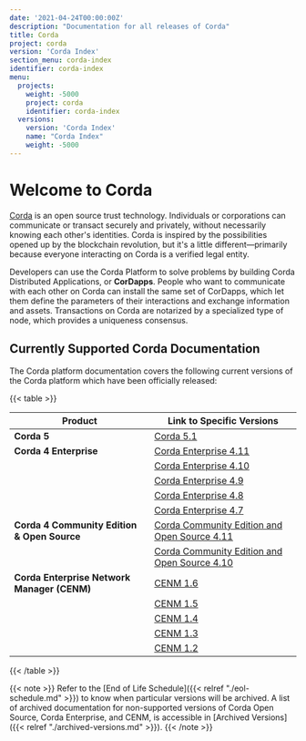 ```yaml
---
date: '2021-04-24T00:00:00Z'
description: "Documentation for all releases of Corda"
title: Corda
project: corda
version: 'Corda Index'
section_menu: corda-index
identifier: corda-index
menu:
  projects:
    weight: -5000
    project: corda
    identifier: corda-index
  versions:
    version: 'Corda Index'
    name: "Corda Index"
    weight: -5000
---
```


# Welcome to Corda

[Corda](https://www.corda.net/) is an open source trust technology. Individuals or corporations can communicate or transact securely and privately, without necessarily knowing each other's identities. Corda is inspired by the possibilities opened up by the blockchain revolution, but it's a little different—primarily because everyone interacting on Corda is a verified legal entity.

Developers can use the Corda Platform to solve problems by building Corda Distributed Applications, or **CorDapps**. People who want to communicate with each other on Corda can install the same set of CorDapps, which let them define the parameters of their interactions and exchange information and assets. Transactions on Corda are notarized by a specialized type of node, which provides a uniqueness consensus.

## Currently Supported Corda Documentation

The Corda platform documentation covers the following current versions of the Corda platform which have been officially released:

{{< table >}}

| Product                                     | Link to Specific Versions                                                             |
| ------------------------------------------- | ------------------------------------------------------------------------------------- |
| **Corda 5**                                 | [Corda 5.1](../platform/corda/5.1.html)                                               |
| **Corda 4 Enterprise**                      | [Corda Enterprise 4.11](../platform/corda/4.11/enterprise.html)                        |
|                                             | [Corda Enterprise 4.10](../platform/corda/4.10/enterprise.html)                       |
|                                             | [Corda Enterprise 4.9](../platform/corda/4.9/enterprise.html)                         |
|                                             | [Corda Enterprise 4.8](../platform/corda/4.8/enterprise.html)                         |
|                                             | [Corda Enterprise 4.7](../platform/corda/4.7/enterprise.html)                         |
| **Corda 4 Community Edition & Open Source** | [Corda Community Edition and Open Source 4.11](../platform/corda/4.11/community.html) |
|                                             | [Corda Community Edition and Open Source 4.10](../platform/corda/4.10/community.html) |
| **Corda Enterprise Network Manager (CENM)** | [CENM 1.6](../platform/corda/1.6/cenm.html)                                           |
|                                             | [CENM 1.5](../platform/corda/1.5/cenm.html)                                           |
|                                             | [CENM 1.4](../platform/corda/1.4/cenm.html)                                           |
|                                             | [CENM 1.3](../platform/corda/1.3/cenm.html)                                           |
|                                             | [CENM 1.2](../platform/corda/1.2/cenm.html)                                           |

{{< /table >}}

{{< note >}}
Refer to the [End of Life Schedule]({{< relref "./eol-schedule.md" >}}) to know when particular versions will be archived. A list of archived documentation for non-supported versions of Corda Open Source, Corda Enterprise, and CENM, is accessible in [Archived Versions]({{< relref "./archived-versions.md" >}}).
{{< /note >}}
